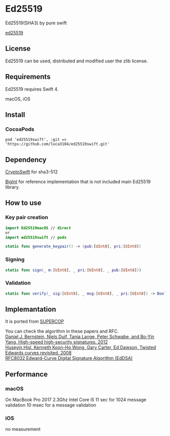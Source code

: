 # Ed25519
Ed25519(SHA3) by pure swift

[ed25519](https://ed25519.cr.yp.to)

## License
Ed25519 can be used, distributed and modified user the zlib license.

## Requirements
Ed25519 requires Swift 4.

macOS, iOS

## Install

### CocoaPods

```
pod 'ed25519swift', :git => 'https://github.com/luca3104/ed25519swift.git'
```
## Dependency

[CryptoSwift](https://github.com/krzyzanowskim/CryptoSwift) for sha3-512

[BigInt](https://github.com/attaswift/BigInt) for reference implementation that is not included main Ed25519 library.

## How to use

### Key pair creation

``` swift
import Ed25519macOS // direct
or
import ed25519swift // pods

static func generate_keypair() -> (pub:[UInt8], pri:[UInt8])
```

### Signing
``` swift
static func sign(_ m:[UInt8], _ pri:[UInt8], _ pub:[UInt8]))
```

### Validation
``` swift
static func verify(_ sig:[UInt8], _ msg:[UInt8], _ pri:[UInt8]) -> Bool
```

## Implemantation

It is ported from [SUPERCOP](https://bench.cr.yp.to/supercop.html)  

You can check the algorithm in these papers and RFC.  
[Daniel J. Bernstein, Niels Duif, Tanja Lange, Peter Schwabe, and Bo-Yin Yang, High-speed high-security signatures. 2012](https://ed25519.cr.yp.to/ed25519-20110926.pdf)  
[Huseyin Hisl, Kenneth Koon-Ho Wong, Gary Carter, Ed Dawson, Twisted Edwards curves revisited. 2008](http://eprint.iacr.org/2008/522)  
[RFC8032 Edward-Curve Digital Signature Algorithm (EdDSA)](https://tools.ietf.org/html/rfc8032)  

## Performance

### macOS
  On MacBook Pro 2017 2.3Ghz Intel Core i5
  11 sec for 1024 message validation
  10 msec for a message validation  
### iOS
  no measurement
